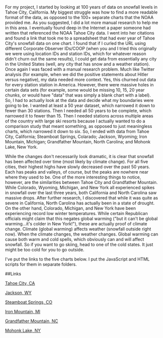 For my project, I started by looking at 100 years of data on snowfall levels in Tahoe City, California. My biggest struggle was how to find a more readable format of the data, as opposed to the 100+ separate charts that the NOAA provided me.
As you suggested, I did a lot more manual research to help me in this area. I eventually found deep in the Internet a paper someone had written that referenced the NOAA Tahoe City data. I went into her citations and found a link that took me to a spreadsheet that had ever year of Tahoe City's snowfall data on one chart.
I found that if I curled the URL using different Corporate Observer IDs/COOP (when you and I tried this originally we were using location IDs and station IDs, which for whatever reason didn't churn out the same results), I could get data from essentially any city in the United States (well, any city that has snow and a weather station).
Once again I was faced with a manual research problem. Much like Twitter analysis (for example, when we did the positive statements about Hitler versus negative), my data needed more context. 
Yes, this churned out data for every station station in America. However, there were massive holes in certain data sets (for example, some would be missing 10, 15, 20 year chunks, or would have "data" that was simply a blank chart with a label). 
So, I had to actually look at the data and decide what my boundaries were going to be. I wanted at least a 50 year dataset, which narrowed it down to fewer than 30 stations. Then I needed all 50 years to be complete, which narrowed it to fewer than 15. Then I needed stations across multiple areas of the country with large ski resorts because I actually wanted to do a comparison study that meant something, as opposed to just meaningless charts, which narrowed it down to six.
So, I ended with data from Tahoe City, California; Steamboat Springs, Colarado; Jackson, Wyoming; Iron Mountain, Michigan; Grandfather Mountain, North Carolina; and Mohonk Lake, New York.

While the changes don't necessarily look dramatic, it is clear that snowfall has been affected over time (most likely by climate change).
For all five cities, their highest highs have slowly decreased over the past 50 years. Each has peaks and valleys, of course, but the peaks are nowhere near where they used to be.
One of the more interesting things to notice, however, are the similarities between Tahoe City and Grandfather Mountain. While Colorado, Wyoming, Michigan, and New York all experienced spikes in snowfall over the last three years, both California and North Carolina saw massive drops.
After further research, I discovered that while it was quite as severe in California, North Carolina has actually been in a state of drought. On the other hand, Colorado, Michigan, and New York have been experiencing record low winter temperatures.
While certain Republican officials might claim that this negates global warming ("but it can't be global warming...it's colder in New York!"), these are actually proof of climate change. Climate (global warming) affects weather (snowfall outside right now). When the climate changes, the weather changes. Global warming can cause both warm and cold spells, which obviously can and will affect snowfall. So if you want to go skiing, head to one of the cold states. It just might be too cold for you to go outside.

I've put the links to the five charts below. I put the JavaScript and HTML scripts for them in separate folders.

##Links

[Tahoe City, CA](http://jsfiddle.net/yadxt1vy/) 

[Jackson, WY](http://jsfiddle.net/qdwwtp2v/)

[Steamboat Springs, CO](http://jsfiddle.net/vqaeqe3c/1/)

[Iron Mountain, MI](http://jsfiddle.net/jkw9t4uy/)

[Grandfather Mountain, NC](http://jsfiddle.net/wnwguytw/)

[Mohonk Lake, NY](http://jsfiddle.net/r090zb3e/1/)







